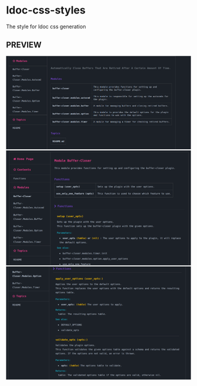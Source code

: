 # ldoc-css-styles

The style for ldoc css generation

## PREVIEW

![preview1](./docs/readme/preview1.png)
![preview2](./docs/readme/preview2.png)
![preview3](./docs/readme/preview3.png)
